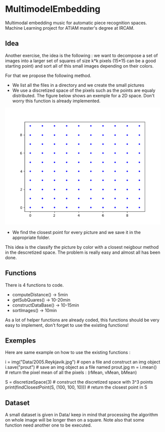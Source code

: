 # MultimodelEmbedding
Multimodal embedding music for automatic piece recognition spaces. Machine Learning project for ATIAM master's degree at IRCAM.

## Idea
Another exercise, the idea is the following : we want to decompose a set of images into a larger set of squares of size k\*k pixels (15\*15 can be a good starting point) and sort all of this small images depending on their colors.

For that we propose the following method. 
  - We list all the files in a directory and we create the small pictures 
  - We use a discretized space of the pixels such as the points are equaly distributed. The figure below shows an exemple for a 2D space. Don't worry this function is already implemented. 
  
 ![prout](/src/discretized.png)

- We find the closest point for every picture and we save it in the appropriate folder. 


This idea is the classify the picture by color with a closest neigbour method in the descretized space. The problem is really easy and almost all has been done. 

## Functions

There is 4 functions to code.

  - computeDistance() -> 5min
  - getSubQuares() -> 10-20min
  - constructDataBase() -> 10-15min
  - sortImages() -> 10min
  
  As a lot of helper functions are already coded, this functions should be very easy to implement, don't forget to use the existing functions! 
  
## Exemples

Here are same example on how to use the existing functions : 
  
  i = img("Data/2005.Reykjavik.jpg") # open a file and construct an img object
  i.save("prout") # save an img object as a file named prout.jpg
  m = i.mean() # return the pixel mean of all the pixels : (rMean, vMean, bMean)

  S = discretizeSpace(3) # construct the discretized space with 3^3 points
  print(findClosestPoint(S, (100, 100, 10))) # return the closest point in S
  
## Dataset
  
  A small dataset is given in Data/ keep in mind that processing the algorithm on whole image will be longer then on a square. Note also that some function need another one to be executed.
